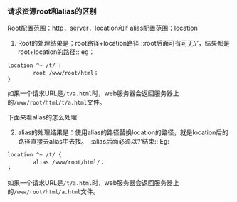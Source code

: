 ### 请求资源root和alias的区别
Root配置范围：http，server，location和if
alias配置范围：location

1. Root的处理结果是：root路径+location路径
::root后面可有可无‘/’，结果都是root+location的路径::
eg：
```
location ^~ /t/ {
		root /www/root/html；
}
```
如果一个请求URL是`/t/a.html`时，web服务器会返回服务器上的`/www/root/html/t/a.html`文件。

下面来看alias的怎么处理

2. alias的处理结果是：使用alias的路径替换location的路径，就是location后的路径直接去alias中去找。
::alias后面必须以‘/’结束::
Eg:
```
location ^~ /t/ {
		alias /www/root/html/；
}
```
如果一个请求URL是`/t/a.html`时，web服务器会返回服务器上的`/www/root/html/a.html`文件。